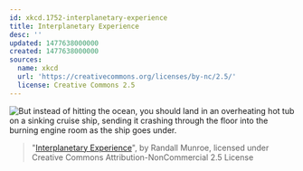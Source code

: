 ```yaml
---
id: xkcd.1752-interplanetary-experience
title: Interplanetary Experience
desc: ''
updated: 1477638000000
created: 1477638000000
sources:
  name: xkcd
  url: 'https://creativecommons.org/licenses/by-nc/2.5/'
  license: Creative Commons 2.5
---
```

![But instead of hitting the ocean, you should land in an overheating hot tub on a sinking cruise ship, sending it crashing through the floor into the burning engine room as the ship goes under.](https://imgs.xkcd.com/comics/interplanetary_experience.png)
> "[Interplanetary Experience](https://xkcd.com/1752/)", by Randall Munroe, licensed under Creative Commons Attribution-NonCommercial 2.5 License
